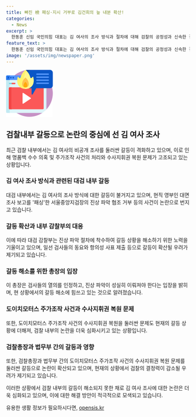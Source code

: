 ```yaml
---
title: 빠진 檢 패싱·지시 거부로 김건희의 늪 내분 확산!
categories:
  - News
excerpt: >
  한동훈 신임 국민의힘 대표는 김 여사의 조사 방식과 절차에 대해 검찰의 공정성과 신속한 결론을 강조하면서도, 국민의 입장을 고려해야 한다고 언급했다. 또한, 김 여사의 조사를 둘러싼 여론은 비판적인데, 야당은 특검 필요성을 주장하고 있으며, 검찰 내부에서도 김 여사 조사를 둘러싼 갈등이 격화되고 있는 상황이다. 이원석 검찰총장과 이창수 서울중앙지검장 사이에는 김 여사의 조사를 둘러싼 의견 차이가 있으며, 이에 따라 진상 파악 갈등이 격화되고 있는 것으로 보인다.
feature_text: >
  한동훈 신임 국민의힘 대표는 김 여사의 조사 방식과 절차에 대해 검찰의 공정성과 신속한 결론을 강조하면서도, 국민의 입장을 고려해야 한다고 언급했다. 또한, 김 여사의 조사를 둘러싼 여론은 비판적인데, 야당은 특검 필요성을 주장하고 있으며, 검찰 내부에서도 김 여사 조사를 둘러싼 갈등이 격화되고 있는 상황이다. 이원석 검찰총장과 이창수 서울중앙지검장 사이에는 김 여사의 조사를 둘러싼 의견 차이가 있으며, 이에 따라 진상 파악 갈등이 격화되고 있는 것으로 보인다.
image: '/assets/img/newspaper.png'
---
```


<p><img src="/assets/img/news.png" alt="rentncar 속보" /></p>

<h2 data-ke-size="size26">검찰내부 갈등으로 논란의 중심에 선 김 여사 조사</h2>

<p data-ke-size="size16">최근 검찰 내부에서는 김 여사의 비공개 조사를 둘러싼 갈등이 격화하고 있으며, 이로 인해 명품백 수수 의혹 및 주가조작 사건의 처리와 수사지휘권 복원 문제가 고조되고 있는 상황입니다.</p>

<h3 data-ke-size="size20">김 여사 조사 방식과 관련된 대검 내부 갈등</h3>

<p data-ke-size="size16">대검 내부에서는 김 여사의 조사 방식에 대한 갈등이 불거지고 있으며, 현직 영부인 대면 조사 보고를 '패싱'한 서울중앙지검장의 진상 파악 협조 거부 등의 사건이 논란으로 번지고 있습니다.</p>

<h3 data-ke-size="size20">갈등 확산과 내부 감찰부의 대응</h3>

<p data-ke-size="size16">이에 따라 대검 감찰부는 진상 파악 절차에 착수하여 갈등 상황을 해소하기 위한 노력을 기울이고 있으며, 일선 검사들의 동요와 항의성 사표 제출 등으로 갈등이 확산될 우려가 제기되고 있습니다.</p>

<h3 data-ke-size="size20">갈등 해소를 위한 총장의 입장</h3>

<p data-ke-size="size16">이 총장은 검사들의 열의를 인정하고, 진상 파악이 성실히 이뤄져야 한다는 입장을 밝히며, 현 상황에서의 갈등 해소에 힘쓰고 있는 것으로 알려졌습니다.</p>

<h3 data-ke-size="size20">도이치모터스 주가조작 사건과 수사지휘권 복원 문제</h3>

<p data-ke-size="size16">또한, 도이치모터스 주가조작 사건의 수사지휘권 복원을 둘러싼 문제도 현재의 갈등 상황에 더해져, 검찰 내부의 논란을 더욱 심화시키고 있는 상황입니다.</p>

<h3 data-ke-size="size20">검찰총장과 법무부 간의 갈등과 영향</h3>

<p data-ke-size="size16">또한, 검찰총장과 법무부 간의 도이치모터스 주가조작 사건의 수사지휘권 복원 문제를 둘러싼 갈등으로 논란이 확산되고 있으며, 현재의 상황에서 검찰의 결정력이 감소될 우려가 제기되고 있습니다.</p>

<p data-ke-size="size16">이러한 상황에서 검찰 내부의 갈등이 해소되지 못한 채로 김 여사 조사에 대한 논란은 더욱 심화되고 있으며, 이에 대한 해결 방안이 적극적으로 모색되고 있습니다.</p>
유용한 생활 정보가 필요하시다면, <a href="https://opensis.kr" rel="dofollow">opensis.kr</a>


